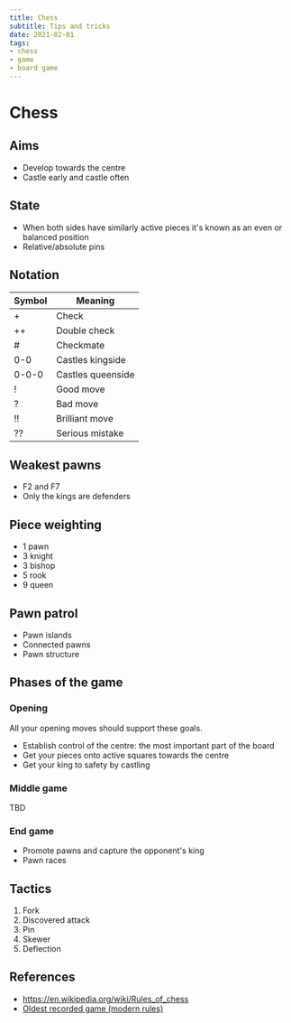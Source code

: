 ```yaml
---
title: Chess
subtitle: Tips and tricks
date: 2021-02-01
tags:
- chess
- game
- board game
---
```


# Chess

## Aims
- Develop towards the centre
- Castle early and castle often

## State
- When both sides have similarly active pieces it's known as an even or balanced position
- Relative/absolute pins

## Notation

| Symbol | Meaning|
| --- | --- |
| + | Check |
| ++ | Double check |
| # | Checkmate |
| 0-0 | Castles kingside |
| 0-0-0 | Castles queenside |
| ! | Good move |
| ? | Bad move |
| !! | Brilliant move |
| ?? | Serious mistake|

## Weakest pawns
- F2 and F7
- Only the kings are defenders

## Piece weighting
- 1 pawn
- 3 knight
- 3 bishop
- 5 rook
- 9 queen

## Pawn patrol
- Pawn islands
- Connected pawns
- Pawn structure

## Phases of the game
### Opening

All your opening moves should support these goals.

- Establish control of the centre: the most important part of the board
- Get your pieces onto active squares towards the centre
- Get your king to safety by castling

### Middle game
TBD

### End game
- Promote pawns and capture the opponent's king
- Pawn races

## Tactics
1. Fork
1. Discovered attack
1. Pin
1. Skewer
1. Deflection

## References
- https://en.wikipedia.org/wiki/Rules_of_chess
- [Oldest recorded game (modern rules)](https://en.wikipedia.org/wiki/Scachs_d%27amor)
